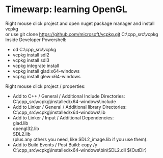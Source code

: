 # Timewarp: learning OpenGL

Right mouse click project and open nuget package manager and install vcpkg<br>
or use git clone https://github.com/microsoft/vcpkg.git C:\cpp_src\vcpkg
Inside Developer Powershell:<br>
- cd C:\cpp_src\vcpkg
- vcpkg install sdl2<br>
- vcpkg install sdl3<br>
- vcpkg integrate install<br>
- vcpkg install glad:x64-windows
- vcpkg install glew:x64-windows

Right mouse click project / properties:<br>
- Add to C++ / General / Additional Include Directories: C:\cpp_src\vcpkg\installed\x64-windows\include<br>
- Add to Linker / General / Additional library Directories: C:\cpp_src\vcpkg\installed\x64-windows\lib<br>
- Add to  Linker / Input /  Additional Dependencies:<br>
glad.lib<br>
opengl32.lib<br>
SDL2.lib<br>
(plus any others you need, like SDL2_image.lib if you use them).<br>
- Add to Build Events / Post Build: copy /y C:\cpp_src\vcpkg\installed\x64-windows\bin\SDL2.dll $(OutDir)
